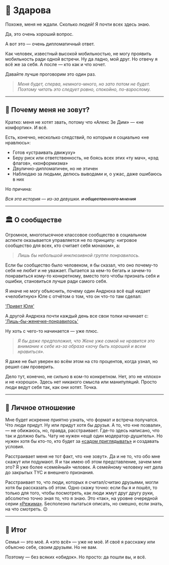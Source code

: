 # 📝 Здарова

Похоже, меня не ждали. Сколько людей! Я почти всех здесь знаю.

Да, это очень хороший вопрос.

А вот это — очень дипломатичный ответ.

Как человек, известный высокой мобильностью, не могу проявить мобильность ради одной встречи. Ну да ладно, мой друг. Но отвечу я всё же за себя. А после — кто как и что хочет.

Давайте лучше проговорим это один раз.

> *Меня будет, сперва, немного-много, но зато потом не будет. Поэтому читать это следует ровно, спокойно, по-взрослому.*

---

## 🤔 Почему меня не зовут?

Кратко: меня не хотят звать, потому что «Алекс Зе Дим» — «не комфортик». И всё.

Есть, конечно, несколько следствий, по которым я социально «не нравлюсь»:

- Готов «устраивать движуху»
- Беру риск или ответственность, не боясь всех этих «ту мач», «рэд флагов», «конформизма»
- Двулично-дипломатичен, но не этичен
- Наблюдаю за людьми, делюсь выводами и, о ужас, даже ошибаюсь в них

Но причина:

*Вся эта история — из-за девушки. ~~и общественного мнения~~*

---

## 🏛️ О сообществе

Огромное, многотысячное классовое сообщество в социальном аспекте оказывается управляется не по принципу: «игровое сообщество для всех, кто считает себя монахом», а:

> *Лишь бы небольшой инклюзивной группе понравилось.*

Если бы сообщество было человеком, я бы сказал, что оно почему-то себя не любит и не уважает. Пытается за кем-то бегать и зачем-то понравиться кому-то конкретному, вместо того чтобы признать себя и ошибки, становиться лучше ради самого себя.

Я иначе не могу объяснить, почему один Андрюха всё ещё кидает «челобитную» Юле с отчётом о том, что он что-то там сделал:

['Привет Юля'](https://discord.com/channels/217529277489479681/217532087001939969/1214925862798102580)

А другой Андрюха почти каждый день все свои толки начинает с:
['Лишь-бы-женечке-понравилось'](https://discord.com/channels/217529277489479681/217532087001939969/1214423061546409994)

Ну хоть с чего-то начинается — уже плюс.

> *Я бы даже предположил, что Жене уже самой не нравится это внимание к себе из-за образа «хочу быть хорошей и всем нравиться».*

Я даже не был уверен во всём этом на сто процентов, когда узнал, но решил сам проверить.

Дело тут, конечно, не сильно в ком-то конкретном. Нет, это не «плохо» и не «хорошо». Здесь нет никакого смысла или манипуляций. Просто люди ведут себя так, как они хотят. Точка.

---

## 💬 Личное отношение

Мне будет искренне приятно узнать, что формат и встреча получатся. Что люди придут. Ну или придут хотя бы друзья. А то, что «не позвали», — не обижаюсь, но, правда, расстраивает. Где-то здесь написано, что так и должно быть. Чату не нужен «ещё один модератор-душитель». Но нужен хотя бы кто-то, кто будет за [«садом приглядывать»](https://2no.co/2Z8BA4) и создавать условия.

Расстраивает меня не тот факт, что «не зовут». Да и не то, что обо мне скажут или подумают. Я и так имею об этом представление, зачем мне это? Я уже более «семейный» человек. А семейному человеку нет дела до закрытых TYC и внешнего признания.

Расстраивает то, что люди, которых я считал/считаю друзьями, могли хотя бы рассказать об этом. Одно скажу точно: если бы я и пошёл, то только для того, чтобы посмотреть, как люди жмут друг другу руки, абсолютно точно зная то, что я знаю. Это «так», на уровне очередной серии [«Режима»](https://www.youtube.com/watch?v=jaDdT6yrvwk). Бесполезно пытаться описать, но смешно, если знать, на что смотреть. 😉

---

## 💝 Итог

Семья — это моё. А «это всё» — уже не моё. И своё я расскажу или объясню себе, своим друзьям. Но не вам.

Поэтому — без всяких «обидок». Но просто: да пошли вы, и всё.
